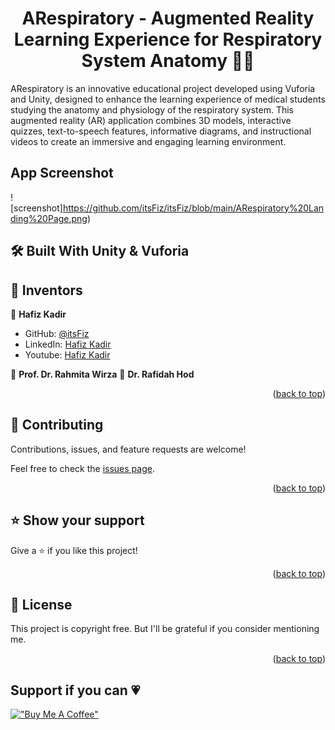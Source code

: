 
<h1 align='center'> ARespiratory - Augmented Reality Learning Experience for Respiratory System Anatomy 🔬🧪 </h1>



ARespiratory is an innovative educational project developed using Vuforia and Unity, designed to enhance the learning experience of medical students studying the anatomy and physiology of the respiratory system. This augmented reality (AR) application combines 3D models, interactive quizzes, text-to-speech features, informative diagrams, and instructional videos to create an immersive and engaging learning environment.

## App Screenshot
![screenshot]https://github.com/itsFiz/itsFiz/blob/main/ARespiratory%20Landing%20Page.png)

## 🛠 Built With Unity & Vuforia

## 👥 Inventors <a name="authors"></a>

👤 **Hafiz Kadir**

- GitHub: [@itsFiz](https://github.com/itsFiz)
- LinkedIn: [Hafiz Kadir](https://www.linkedin.com/in/hfzkdr/)
- Youtube: [Hafiz Kadir](https://www.youtube.com/@criedfizcken6200)

👤 **Prof. Dr. Rahmita Wirza**
👤 **Dr. Rafidah Hod**




<p align="right">(<a href="#readme-top">back to top</a>)</p>


## 🤝 Contributing <a name="contributing"></a>

Contributions, issues, and feature requests are welcome!

Feel free to check the [issues page](../../issues/).

<p align="right">(<a href="#readme-top">back to top</a>)</p>



## ⭐️ Show your support <a name="support"></a>


Give a ⭐️ if you like this project!

<p align="right">(<a href="#readme-top">back to top</a>)</p>


## 📝 License <a name="license"></a>

This project is copyright free. But I'll be grateful if you consider mentioning me.

<p align="right">(<a href="#readme-top">back to top</a>)</p>


<h2>Support if you can 💗</h2>

[!["Buy Me A Coffee"](https://www.buymeacoffee.com/assets/img/custom_images/orange_img.png)](https://ko-fi.com/criedfizcken)
